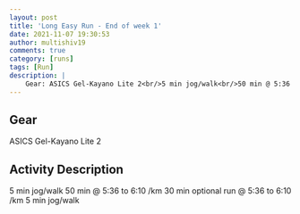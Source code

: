 ```yaml
---
layout: post
title: 'Long Easy Run - End of week 1'
date: 2021-11-07 19:30:53
author: multishiv19
comments: true
category: [runs]
tags: [Run]
description: |
    Gear: ASICS Gel-Kayano Lite 2<br/>5 min jog/walk<br/>50 min @ 5:36 to 6:10 /km<br/>30 min optional run @ 5:36 to 6:10 /km<br/>5 min jog/walk
---
```


## Gear
ASICS Gel-Kayano Lite 2

## Activity Description
5 min jog/walk
50 min @ 5:36 to 6:10 /km
30 min optional run @ 5:36 to 6:10 /km
5 min jog/walk


<div width='100%' class='strava-embed-placeholder' data-embed-type='activity' data-embed-id='6222774373'></div>
<script src='https://strava-embeds.com/embed.js'></script>
